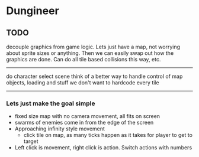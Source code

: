 # Dungineer
## TODO
decouple graphics from game logic.
Lets just have a map, not worrying about sprite sizes or anything. 
Then we can easily swap out how the graphics are done. 
Can do all tile based collisions this way, etc. 

---

do character select scene
think of a better way to handle control of map objects,
loading and stuff
we don't want to hardcode every tile

---

### Lets just make the goal simple

- fixed size map with no camera movement, all fits on screen
- swarms of enemies come in from the edge of the screen
- Approaching infinity style movement
	- click tile on map, as many ticks happen as it takes for player to get to target
- Left click is movement, right click is action. Switch actions with numbers